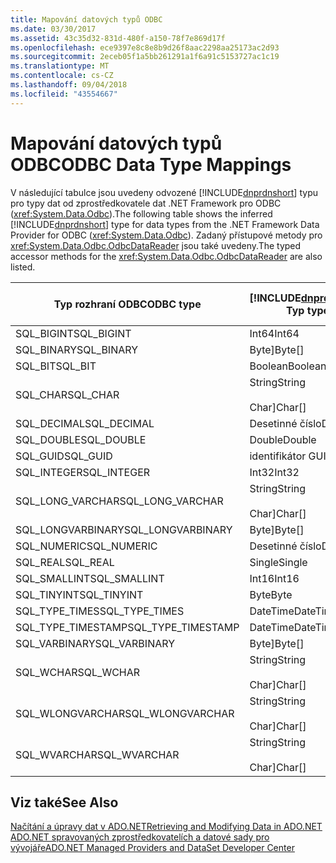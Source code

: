 ```yaml
---
title: Mapování datových typů ODBC
ms.date: 03/30/2017
ms.assetid: 43c35d32-831d-480f-a150-78f7e869d17f
ms.openlocfilehash: ece9397e8c8e8b9d26f8aac2298aa25173ac2d93
ms.sourcegitcommit: 2eceb05f1a5bb261291a1f6a91c5153727ac1c19
ms.translationtype: MT
ms.contentlocale: cs-CZ
ms.lasthandoff: 09/04/2018
ms.locfileid: "43554667"
---
```

# <a name="odbc-data-type-mappings"></a><span data-ttu-id="abdca-102">Mapování datových typů ODBC</span><span class="sxs-lookup"><span data-stu-id="abdca-102">ODBC Data Type Mappings</span></span>
<span data-ttu-id="abdca-103">V následující tabulce jsou uvedeny odvozené [!INCLUDE[dnprdnshort](../../../../includes/dnprdnshort-md.md)] typu pro typy dat od zprostředkovatele dat .NET Framework pro ODBC (<xref:System.Data.Odbc>).</span><span class="sxs-lookup"><span data-stu-id="abdca-103">The following table shows the inferred [!INCLUDE[dnprdnshort](../../../../includes/dnprdnshort-md.md)] type for data types from the .NET Framework Data Provider for ODBC (<xref:System.Data.Odbc>).</span></span> <span data-ttu-id="abdca-104">Zadaný přístupové metody pro <xref:System.Data.Odbc.OdbcDataReader> jsou také uvedeny.</span><span class="sxs-lookup"><span data-stu-id="abdca-104">The typed accessor methods for the <xref:System.Data.Odbc.OdbcDataReader> are also listed.</span></span>  
  
|<span data-ttu-id="abdca-105">Typ rozhraní ODBC</span><span class="sxs-lookup"><span data-stu-id="abdca-105">ODBC type</span></span>|[!INCLUDE[dnprdnshort](../../../../includes/dnprdnshort-md.md)]<span data-ttu-id="abdca-106"> Typ</span><span class="sxs-lookup"><span data-stu-id="abdca-106"> type</span></span>|[!INCLUDE[dnprdnshort](../../../../includes/dnprdnshort-md.md)]<span data-ttu-id="abdca-107"> Zadaný přístupový objekt</span><span class="sxs-lookup"><span data-stu-id="abdca-107"> typed accessor</span></span>|  
|---------------|----------------------------------------------------------------------|--------------------------------------------------------------------------------|  
|<span data-ttu-id="abdca-108">SQL_BIGINT</span><span class="sxs-lookup"><span data-stu-id="abdca-108">SQL_BIGINT</span></span>|<span data-ttu-id="abdca-109">Int64</span><span class="sxs-lookup"><span data-stu-id="abdca-109">Int64</span></span>|<span data-ttu-id="abdca-110">GetInt64()</span><span class="sxs-lookup"><span data-stu-id="abdca-110">GetInt64()</span></span>|  
|<span data-ttu-id="abdca-111">SQL_BINARY</span><span class="sxs-lookup"><span data-stu-id="abdca-111">SQL_BINARY</span></span>|<span data-ttu-id="abdca-112">Byte]</span><span class="sxs-lookup"><span data-stu-id="abdca-112">Byte[]</span></span>|<span data-ttu-id="abdca-113">GetBytes()</span><span class="sxs-lookup"><span data-stu-id="abdca-113">GetBytes()</span></span>|  
|<span data-ttu-id="abdca-114">SQL_BIT</span><span class="sxs-lookup"><span data-stu-id="abdca-114">SQL_BIT</span></span>|<span data-ttu-id="abdca-115">Boolean</span><span class="sxs-lookup"><span data-stu-id="abdca-115">Boolean</span></span>|<span data-ttu-id="abdca-116">GetBoolean()</span><span class="sxs-lookup"><span data-stu-id="abdca-116">GetBoolean()</span></span>|  
|<span data-ttu-id="abdca-117">SQL_CHAR</span><span class="sxs-lookup"><span data-stu-id="abdca-117">SQL_CHAR</span></span>|<span data-ttu-id="abdca-118">String</span><span class="sxs-lookup"><span data-stu-id="abdca-118">String</span></span><br /><br /> <span data-ttu-id="abdca-119">Char]</span><span class="sxs-lookup"><span data-stu-id="abdca-119">Char[]</span></span>|<span data-ttu-id="abdca-120">GetString()</span><span class="sxs-lookup"><span data-stu-id="abdca-120">GetString()</span></span><br /><br /> <span data-ttu-id="abdca-121">GetChars()</span><span class="sxs-lookup"><span data-stu-id="abdca-121">GetChars()</span></span>|  
|<span data-ttu-id="abdca-122">SQL_DECIMAL</span><span class="sxs-lookup"><span data-stu-id="abdca-122">SQL_DECIMAL</span></span>|<span data-ttu-id="abdca-123">Desetinné číslo</span><span class="sxs-lookup"><span data-stu-id="abdca-123">Decimal</span></span>|<span data-ttu-id="abdca-124">GetDecimal()</span><span class="sxs-lookup"><span data-stu-id="abdca-124">GetDecimal()</span></span>|  
|<span data-ttu-id="abdca-125">SQL_DOUBLE</span><span class="sxs-lookup"><span data-stu-id="abdca-125">SQL_DOUBLE</span></span>|<span data-ttu-id="abdca-126">Double</span><span class="sxs-lookup"><span data-stu-id="abdca-126">Double</span></span>|<span data-ttu-id="abdca-127">GetDouble()</span><span class="sxs-lookup"><span data-stu-id="abdca-127">GetDouble()</span></span>|  
|<span data-ttu-id="abdca-128">SQL_GUID</span><span class="sxs-lookup"><span data-stu-id="abdca-128">SQL_GUID</span></span>|<span data-ttu-id="abdca-129">identifikátor GUID</span><span class="sxs-lookup"><span data-stu-id="abdca-129">Guid</span></span>|<span data-ttu-id="abdca-130">GetGuid()</span><span class="sxs-lookup"><span data-stu-id="abdca-130">GetGuid()</span></span>|  
|<span data-ttu-id="abdca-131">SQL_INTEGER</span><span class="sxs-lookup"><span data-stu-id="abdca-131">SQL_INTEGER</span></span>|<span data-ttu-id="abdca-132">Int32</span><span class="sxs-lookup"><span data-stu-id="abdca-132">Int32</span></span>|<span data-ttu-id="abdca-133">GetInt32()</span><span class="sxs-lookup"><span data-stu-id="abdca-133">GetInt32()</span></span>|  
|<span data-ttu-id="abdca-134">SQL_LONG_VARCHAR</span><span class="sxs-lookup"><span data-stu-id="abdca-134">SQL_LONG_VARCHAR</span></span>|<span data-ttu-id="abdca-135">String</span><span class="sxs-lookup"><span data-stu-id="abdca-135">String</span></span><br /><br /> <span data-ttu-id="abdca-136">Char]</span><span class="sxs-lookup"><span data-stu-id="abdca-136">Char[]</span></span>|<span data-ttu-id="abdca-137">GetString()</span><span class="sxs-lookup"><span data-stu-id="abdca-137">GetString()</span></span><br /><br /> <span data-ttu-id="abdca-138">GetChars()</span><span class="sxs-lookup"><span data-stu-id="abdca-138">GetChars()</span></span>|  
|<span data-ttu-id="abdca-139">SQL_LONGVARBINARY</span><span class="sxs-lookup"><span data-stu-id="abdca-139">SQL_LONGVARBINARY</span></span>|<span data-ttu-id="abdca-140">Byte]</span><span class="sxs-lookup"><span data-stu-id="abdca-140">Byte[]</span></span>|<span data-ttu-id="abdca-141">GetBytes()</span><span class="sxs-lookup"><span data-stu-id="abdca-141">GetBytes()</span></span>|  
|<span data-ttu-id="abdca-142">SQL_NUMERIC</span><span class="sxs-lookup"><span data-stu-id="abdca-142">SQL_NUMERIC</span></span>|<span data-ttu-id="abdca-143">Desetinné číslo</span><span class="sxs-lookup"><span data-stu-id="abdca-143">Decimal</span></span>|<span data-ttu-id="abdca-144">GetDecimal()</span><span class="sxs-lookup"><span data-stu-id="abdca-144">GetDecimal()</span></span>|  
|<span data-ttu-id="abdca-145">SQL_REAL</span><span class="sxs-lookup"><span data-stu-id="abdca-145">SQL_REAL</span></span>|<span data-ttu-id="abdca-146">Single</span><span class="sxs-lookup"><span data-stu-id="abdca-146">Single</span></span>|<span data-ttu-id="abdca-147">GetFloat()</span><span class="sxs-lookup"><span data-stu-id="abdca-147">GetFloat()</span></span>|  
|<span data-ttu-id="abdca-148">SQL_SMALLINT</span><span class="sxs-lookup"><span data-stu-id="abdca-148">SQL_SMALLINT</span></span>|<span data-ttu-id="abdca-149">Int16</span><span class="sxs-lookup"><span data-stu-id="abdca-149">Int16</span></span>|<span data-ttu-id="abdca-150">GetInt16()</span><span class="sxs-lookup"><span data-stu-id="abdca-150">GetInt16()</span></span>|  
|<span data-ttu-id="abdca-151">SQL_TINYINT</span><span class="sxs-lookup"><span data-stu-id="abdca-151">SQL_TINYINT</span></span>|<span data-ttu-id="abdca-152">Byte</span><span class="sxs-lookup"><span data-stu-id="abdca-152">Byte</span></span>|<span data-ttu-id="abdca-153">GetByte()</span><span class="sxs-lookup"><span data-stu-id="abdca-153">GetByte()</span></span>|  
|<span data-ttu-id="abdca-154">SQL_TYPE_TIMES</span><span class="sxs-lookup"><span data-stu-id="abdca-154">SQL_TYPE_TIMES</span></span>|<span data-ttu-id="abdca-155">DateTime</span><span class="sxs-lookup"><span data-stu-id="abdca-155">DateTime</span></span>|<span data-ttu-id="abdca-156">GetDateTime()</span><span class="sxs-lookup"><span data-stu-id="abdca-156">GetDateTime()</span></span>|  
|<span data-ttu-id="abdca-157">SQL_TYPE_TIMESTAMP</span><span class="sxs-lookup"><span data-stu-id="abdca-157">SQL_TYPE_TIMESTAMP</span></span>|<span data-ttu-id="abdca-158">DateTime</span><span class="sxs-lookup"><span data-stu-id="abdca-158">DateTime</span></span>|<span data-ttu-id="abdca-159">GetDateTime()</span><span class="sxs-lookup"><span data-stu-id="abdca-159">GetDateTime()</span></span>|  
|<span data-ttu-id="abdca-160">SQL_VARBINARY</span><span class="sxs-lookup"><span data-stu-id="abdca-160">SQL_VARBINARY</span></span>|<span data-ttu-id="abdca-161">Byte]</span><span class="sxs-lookup"><span data-stu-id="abdca-161">Byte[]</span></span>|<span data-ttu-id="abdca-162">GetBytes()</span><span class="sxs-lookup"><span data-stu-id="abdca-162">GetBytes()</span></span>|  
|<span data-ttu-id="abdca-163">SQL_WCHAR</span><span class="sxs-lookup"><span data-stu-id="abdca-163">SQL_WCHAR</span></span>|<span data-ttu-id="abdca-164">String</span><span class="sxs-lookup"><span data-stu-id="abdca-164">String</span></span><br /><br /> <span data-ttu-id="abdca-165">Char]</span><span class="sxs-lookup"><span data-stu-id="abdca-165">Char[]</span></span>|<span data-ttu-id="abdca-166">GetString()</span><span class="sxs-lookup"><span data-stu-id="abdca-166">GetString()</span></span><br /><br /> <span data-ttu-id="abdca-167">GetChars()</span><span class="sxs-lookup"><span data-stu-id="abdca-167">GetChars()</span></span>|  
|<span data-ttu-id="abdca-168">SQL_WLONGVARCHAR</span><span class="sxs-lookup"><span data-stu-id="abdca-168">SQL_WLONGVARCHAR</span></span>|<span data-ttu-id="abdca-169">String</span><span class="sxs-lookup"><span data-stu-id="abdca-169">String</span></span><br /><br /> <span data-ttu-id="abdca-170">Char]</span><span class="sxs-lookup"><span data-stu-id="abdca-170">Char[]</span></span>|<span data-ttu-id="abdca-171">GetString()</span><span class="sxs-lookup"><span data-stu-id="abdca-171">GetString()</span></span><br /><br /> <span data-ttu-id="abdca-172">GetChars()</span><span class="sxs-lookup"><span data-stu-id="abdca-172">GetChars()</span></span>|  
|<span data-ttu-id="abdca-173">SQL_WVARCHAR</span><span class="sxs-lookup"><span data-stu-id="abdca-173">SQL_WVARCHAR</span></span>|<span data-ttu-id="abdca-174">String</span><span class="sxs-lookup"><span data-stu-id="abdca-174">String</span></span><br /><br /> <span data-ttu-id="abdca-175">Char]</span><span class="sxs-lookup"><span data-stu-id="abdca-175">Char[]</span></span>|<span data-ttu-id="abdca-176">GetString()</span><span class="sxs-lookup"><span data-stu-id="abdca-176">GetString()</span></span><br /><br /> <span data-ttu-id="abdca-177">GetChars()</span><span class="sxs-lookup"><span data-stu-id="abdca-177">GetChars()</span></span>|  
  
## <a name="see-also"></a><span data-ttu-id="abdca-178">Viz také</span><span class="sxs-lookup"><span data-stu-id="abdca-178">See Also</span></span>  
 [<span data-ttu-id="abdca-179">Načítání a úpravy dat v ADO.NET</span><span class="sxs-lookup"><span data-stu-id="abdca-179">Retrieving and Modifying Data in ADO.NET</span></span>](../../../../docs/framework/data/adonet/retrieving-and-modifying-data.md)  
 [<span data-ttu-id="abdca-180">ADO.NET spravovaných zprostředkovatelích a datové sady pro vývojáře</span><span class="sxs-lookup"><span data-stu-id="abdca-180">ADO.NET Managed Providers and DataSet Developer Center</span></span>](https://go.microsoft.com/fwlink/?LinkId=217917)
